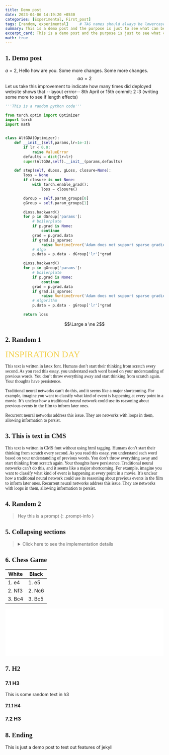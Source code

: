 ```yaml
--- 
title: Demo post 
date: 2023-04-06 14:19:20 +0530
categories: [Experimental, First_post]
tags: [random, experimental]     # TAG names should always be lowercase
summary: This is a demo post and the purpose is just to see what can be done (in terms of post) with this jekyll theme. Just ignore this post!
excerpt_card: This is a demo post and the purpose is just to see what can be done (in terms of post) with this jekyll theme.
math: true
---
```



## 1. Demo post

$a = 2$, Hello how are you. Some more changes. Some more changes.$$a\alpha = 2$$
Let us take this improvement to indicate how many times did deployed website shows that --layout errror--
8th April or 15th commit: 2
:3 (writing some more to see if length effects)

```python
'''This is a random python code'''

from torch.optim import Optimizer 
import torch
import math


class AltGDA(Optimizer):
    def __init__(self,params,lr=1e-3):
        if lr < 0.0:
            raise ValueError
        defaults = dict(lr=lr)
        super(AltGDA,self).__init__(params,defaults)

    def step(self, dLoss, gLoss, closure=None):
        loss = None
        if closure is not None:
            with torch.enable_grad():
                loss = closure()

        dGroup = self.param_groups[0]
        gGroup = self.param_groups[1]

        dLoss.backward()
        for p in dGroup['params']:
            # boilerplate
            if p.grad is None:
                continue
            grad = p.grad.data
            if grad.is_sparse:
                raise RuntimeError('Adam does not support sparse gradients, please consider SparseAdam instead')
            # Algo
            p.data = p.data - dGroup['lr']*grad

        gLoss.backward()
        for p in gGroup['params']:
            # boilerplate
            if p.grad is None:
                continue
            grad = p.grad.data
            if grad.is_sparse:
                raise RuntimeError('Adam does not support sparse gradients, please consider SparseAdam instead')
            # Algorithm
            p.data = p.data - gGroup['lr']*grad

        return loss
```

$$\Large a \ne 2$$

## 2. Random 1

<span style="color: #f2cf4a; font-family: Babas; font-size: 2em;">INSPIRATION DAY</span>

<div style= "font-family: CMS;">
    <p>This text is written in latex font. Humans don’t start their thinking from scratch every second. As you read this essay, you understand each word based on your understanding of previous words. You don’t throw everything away and start thinking from scratch again. Your thoughts have persistence.</p>
    <p>Traditional neural networks can’t do this, and it seems like a major shortcoming. For example, imagine you want to classify what kind of event is happening at every point in a movie. It’s unclear how a traditional neural network could use its reasoning about previous events in the film to inform later ones.</p>
    <p>Recurrent neural networks address this issue. They are networks with loops in them, allowing information to persist.</p>
</div>

<style>
    h2 {
        font-family: CMS;
    }
</style>

<div class="custom" markdown="1" style="font-family: CMS;">

## 3. This is text in CMS

This text is written in CMS font without using html tagging. Humans don’t start their thinking from scratch every second. As you read this essay, you understand each word based on your understanding of previous words. You don’t throw everything away and start thinking from scratch again. Your thoughts have persistence.
Traditional neural networks can’t do this, and it seems like a major shortcoming. For example, imagine you want to classify what kind of event is happening at every point in a movie. It’s unclear how a traditional neural network could use its reasoning about previous events in the film to inform later ones.
Recurrent neural networks address this issue. They are networks with loops in them, allowing information to persist.

</div>

## 4. Random 2

> Hey this is a prompt
{: .prompt-info }

## 5. Collapsing sections

<blockquote>
    <details>
        <summary>Click here to see the implementation details</summary>

        {% comment %}
        You can use font-size or div for box feeling. What that causes issues for responsive website!
        Also don't use heading in hidden blocks, TOC fails to see them. Don't color it as messing in dark mode
        {% endcomment %}

        <ol>
            <b> To Do list </b>
            <ol>
                <li> Hello </li>
                <li> How are you </li>
            </ol>
            <b> Some code </b>
            {% highlight python %}
            import numpy as np
            import pandas as pd

            data = pd.read_csv("filename")
            {% endhighlight %} 
        </ol>

    </details>
</blockquote>

## 6. Chess Game 

| White  | Black  |
|---     |---     |
| 1. e4  | 1. e5  |
| 2. Nf3 | 2. Nc6 |
| 3. Bc4 | 3. Bc5 | 

<iframe id="10408089" allowtransparency="true" frameborder="0" style="width:100%;border:none;" src="//www.chess.com/emboard?id=10408089"></iframe><script>window.addEventListener("message",e=>{e['data']&&"10408089"===e['data']['id']&&document.getElementById(`${e['data']['id']}`)&&(document.getElementById(`${e['data']['id']}`).style.height=`${e['data']['frameHeight']+30}px`)});</script>

## 7. H2 

### 7.1 H3 

This is some random text in h3

#### 7.1.1 H4

### 7.2 H3

## 8. Ending

This is just a demo post to test out features of jekyll
